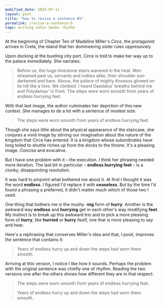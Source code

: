 ```yaml
---
modified_date: 2025-07-11
layout: post
title: "how to revise a sentence #5"
permalink: /revise-a-sentence-5
tags: writing notes books rhythm
---
```


At the beginning of Chapter Ten of Madeline Miller's _Circe_, the protagonist arrives in Crete, the island that her domineering sister rules oppressively.
<!--more-->
Upon docking at the bustling city port, Circe is told to make her way up to the palace immediately.
She narrates:

> Before us, the huge limestone stairs wavered in the heat.
> Men streamed past us, servants and nobles alike, their shoulder sun-darkened and bare.
> Above, the palace of mighty Knossos glowed on its hill like a hive.
> We climbed.
> I heard Daedalus' breaths behind me and Polydamas' in front.
> The steps were worn smooth from years of endless hurrying feet.

With that last image, the author culminates her depiction of this new context.
She manages to do a lot with a sentence of modest size:

> The steps were worn smooth from years of endless hurrying feet.

Though she says little about the physical appearance of the staircase, she conjures a vivid image by stirring our imagination about the nature of the kingdom that Circe has entered.
It is a kingdom whose subordinates have long toiled to shuttle riches up from the docks to the throne.
It's a pleasing image.
Concise and evocative.

But I have one problem with it – the execution.
I think her phrasing needed more iteration.
The last bit in particular – **endless hurrying feet** – is a clunky, disappointing resolution.

It was hard to pinpoint what bothered me about it.
At first I thought it was the word **endless**.
I figured I'd replace it with **ceaseless**.
But by the time I'd found a phrasing a preferred, it didn't matter much which of those two I used.

One thing that bothers me is the mushy **-ing** form of **hurry**.
Another is the awkward way **endless** and **hurrying** get in each other's way modifying **feet**.
My instinct is to break up this awkward trio and to pick a more pleasing form of **hurry**, like **hurried** or **hurry** itself, one that is more pleasing to say and hear.

Here's a rephrasing that conserves Miller's idea and that, I posit, improves the sentence that contains it:

> Years of endless hurry up and down the steps had worn them smooth.

Arriving at this version, I notice I like how it sounds.
Perhaps the problem with the original sentence was chiefly one of rhythm.
Reading the two versions one after the others shows how different they are in that respect:

> The steps were worn smooth from years of endless hurrying feet.

> Years of endless hurry up and down the steps had worn them smooth.